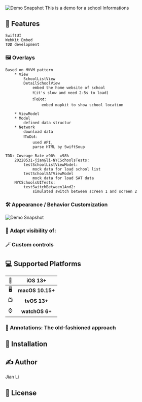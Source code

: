 ![Demo Snapshot]([https://github.com/jala886/20220531-jian-li-NYCSchools/blob/main/Demo%20Snapshot/](https://github.com/jala886/20230116--jianli--NYCSchools-UIKit/blob/main/Simulator%20Screen%20Shot%20-%20iPhone%2014%20Pro%20-%202023-01-18%20at%2011.23.24.png))
This is  a demo for a school Informations 


## 🚀 Features
```
SwiftUI
WebKit Embed
TDD development
```
### 🖼 Overlays
```
Based on MVVM pattern
    * View
        SchoolListView
        DetailSchoolView
            embed the home website of school
            ❗️(it's slow and need 2-5s to load)
            ❗️ToDo❗️:
                embed mapkit to show school location
                
    * ViewModel
    * Model
        defined data structur
    * Network
        download data
        ❗️ToDo❗️:
            used API,
            parse HTML by SwiftSoup 

TDD: Coveage Rate >90%  =98%
    20220531-jian&li-NYCSchoolsTests:
        testSchoolListViewModel:
            mock data for load school list
        testSchoolSATViewModel
            mock data for load SAT data
    NYCSchoolsUITests:
        testSwitchBetween1And2:
            simulated switch between screen 1 and screen 2
```
### 🛠 Appearance / Behavior Customization
![Demo Snapshot](https://github.com/jala886/20220531-jian-li-NYCSchools/blob/main/Demo%20Snapshot/DetailView.png)

### 👀 Adapt visibility of:


### 🪄 Custom controls


## 💻 Supported Platforms

| 📱 | iOS 13+ |
| :-: | :-: |
| 🖥 | **macOS 10.15+** | 
| 📺 | **tvOS 13+** |
| ⌚️ | **watchOS 6+** |



### 📌 Annotations: The old-fashioned approach



## 🔩 Installation


## ✍️ Author

Jian Li

## 📄 License

